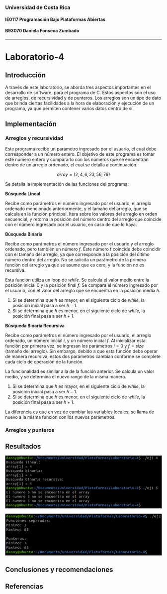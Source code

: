 ### Universidad de Costa Rica
#### IE0117 Programación Bajo Plataformas Abiertas
#### B93070 Daniela Fonseca Zumbado
---
# Laboratorio-4

## Introducción
A través de este laboratorio, se aborda tres aspectos importantes en el desarrollo de software, para el programa de C. Estos aspectos son el uso de arreglos, de recursividad y de punteros. Los arreglos son un tipo de dato que brinda ciertas facilidades a la hora de elaboración y ejecución de un programa, ya que permiten contener varios datos dentro de sí.

## Implementación
### Arreglos y recursividad
Este programa recibe un parámetro ingresado por el usuario, el cual debe corresponder a un número entero. El objetivo de este programa es tomar este número entero y compararlo con los números que se encuentran dentro de un arreglo ordenado, el cual se detalla a continuación.

$$array = (2, 4, 6, 23, 56, 79)$$

Se detalla la implementación de las funciones del programa:

**Búsqueda Lineal**

Recibe como parámetros el número ingresado por el usuario, el arreglo ordenado mencionado anteriormente, y el tamaño del arreglo, que se calcula en la función principal. Itera sobre los valores del arreglo en orden secuencial, y retorna la posición del número dentro del arreglo que coincide con el número ingresado por el usuario, en caso de que lo haya.

**Búsqueda Binaria**

Recibe como parámetros el número ingresado por el usuario y el arreglo ordenado, pero también un número $f$. Este número f coincide debe coincidir con el tamaño del arreglo, ya que corresponde a la posición del último número dentro del arreglo. No se solicita un parámetro de la primera función del arreglo ya que se asume que es cero, y la función no es recursiva.

Esta función utiliza un loop de _while_. Se calcula el valor medio entre la posición inicial $0$ y la posición final $f$. Se compara el número ingresado por el usuario, con el valor del arreglo que se encuentra en la posición media $h$.

1. Si se determina que $h$ es mayor, en el siguiente ciclo de _while_, la posición inicial pasa a ser $h-1$.
2. Si se determina que $h$ es menor, en el siguiente ciclo de _while_, la posición final pasa a ser $h+1$.

**Búsqueda Binaria Recursiva**

Recibe como parámetros el número ingresado por el usuario, el arreglo ordenado, un número inicial $i$, y un número inicial $f$. Al inicializar esta función por primera vez, se ingresan los parámetros $i = 0$ y $f = size$ (tamaño del arreglo). Sin embargo, debido a que esta función debe operar de manera recursiva, estos dos parámetros cambian conforme se complete cada ciclo de operación de la función.

La funcionalidad es similar a la de la función anterior. Se calcula un valor medio, y se determina el nuevo rango de la misma manera.

1. Si se determina que $h$ es mayor, en el siguiente ciclo de _while_, la posición inicial pasa a ser $h-1$.
2. Si se determina que $h$ es menor, en el siguiente ciclo de _while_, la posición final pasa a ser $h+1$.

La diferencia es que en vez de cambiar las variables locales, se llama de nuevo a la misma función con los nuevos parámetros.

### Arreglos y punteros

## Resultados

![ej1.c](images/ej1.png)

![ej2.c](images/ej2.png)

## Conclusiones y recomendaciones
## Referencias
